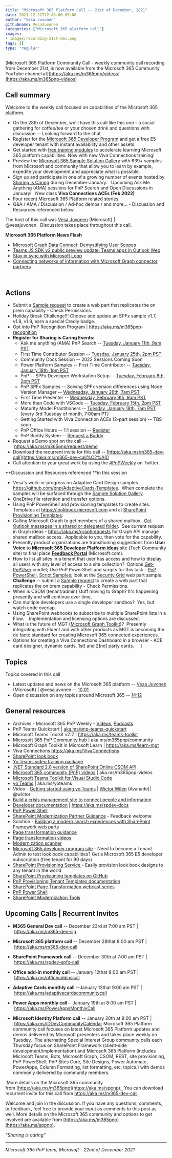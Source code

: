 ```yaml
---
title: "Microsoft 365 Platform Call -- 21st of December, 2021"
date: 2021-12-22T12:43:00-05:00
author: "Vesa Juvonen"
githubname: VesaJuvonen
categories: ["Microsoft 365 platform call"]
images:
- images/recording-21st-dec.png
tags: []
type: "regular"
---
```

[Microsoft 365 Platform Community Call - weekly community call recording
from December 21st, is now available from the Microsoft 365 Community
YouTube channel
at][https://aka.ms/m365pnp/videos](https://aka.ms/m365pnp-videos)

## Call summary

Welcome to the weekly call focused on capabilities of the Microsoft 365
platform.   

-   On the 28th of December, we'll have this call like this one - a
    social gathering for coffee/tea or your chosen drink and questions
    with discussion -- Looking forward to the chat.
-   Register for the [Microsoft 365 Developer
    Program](https://aka.ms/m365/devprogram) and get a free E5 developer
    tenant with instant availability and other assets.  
-   Get started with [free training
    modules](https://aka.ms/m365/dev/learn) to accelerate learning
    Microsoft 365 platform capabilities. Now with new Viva Connections
    training!
-   Preview the [Microsoft 365 Sample Solution
    Gallery](https://aka.ms/m365/samples) with 639+ samples from
    Microsoft and community that allow you to learn by example, expedite
    your development and appreciate what is possible.
-   Sign up and participate in one of a growing number of events hosted
    by [Sharing is Caring](https://pnp.github.io/sharing-is-caring/)
    during December-January.   Upcoming Ask Me Anything (AMA) sessions
    for PnP Search and Open Discussions in January!   New class **Viva
    Connections ACEs (Feb 2022)**
-   Four recent Microsoft 365 Platform related stories.
-   Q&A / AMA / Discussion / Ad-hoc demos / and more\... - Discussion
    and Resources referenced below 

The host of this call was [Vesa Juvonen](https://twitter.com/vesajuvonen)
(Microsoft) | @vesajuvonen.  Discussion takes place throughout this
call.   

**Microsoft 365 Platform News Flash**

-   [Microsoft Graph Data Connect: Demystifying User
    Scopes](https://devblogs.microsoft.com/microsoft365dev/microsoft-graph-data-connect-demystifying-user-scopes/)
-   [Teams JS SDK v2 public preview update: Teams apps in Outlook
    Web](https://devblogs.microsoft.com/microsoft365dev/teams-js-sdk-v2-public-preview-update-teams-apps-in-outlook-web/)
-   [Stay in sync with Microsoft
    Loop](https://devblogs.microsoft.com/microsoft365dev/stay-in-sync-with-microsoft-loop/)
-   [Connecting networks of information with Microsoft Graph connector
    partners](https://devblogs.microsoft.com/microsoft365dev/connecting-networks-of-information-with-microsoft-graph-connector-partners/)

 

## Actions

-   Submit a [Sample
    request](https://github.com/pnp/sp-dev-fx-webparts/issues/new?assignees=&labels=type%3Asample-request%2CHelp+wanted+%F0%9F%AA%A7&template=samplerequest.yml)
    to create a web part that replicates the on prem capability - Check
    Permissions. 
-   Holiday Break Challenge!!! Choose and update an SPFx sample v1.7,
    v1.8, v1.9, earn a special Credly badge. 
-   Opt into PnP Recognition Program |
    <https://aka.ms/m365pnp-recognition>
-   **Register for Sharing is Caring Events:**
    -   Ask me anything (AMA) PnP Search -- [Tuesday, January 11th, 9am
        PST](https://forms.office.com/Pages/ResponsePage.aspx?id=KtIy2vgLW0SOgZbwvQuRaXDXyCl9DkBHq4A2OG7uLpdUOFpKRjdQQVlWOEdaRlk2WkI3WUVQWFVNUC4u)
    -   First Time Contributor Session -- [Tuesday, January 25th, 2pm
        PST](https://forms.office.com/Pages/ResponsePage.aspx?id=KtIy2vgLW0SOgZbwvQuRaXDXyCl9DkBHq4A2OG7uLpdUREZVRDVYUUJLT1VNRDM4SjhGMlpUNzBORy4u)
    -   Community Docs Session -- 2022 Sessions Coming Soon  
    -   Power Platform Samples -- First Time Contributor -- [Tuesday,
        January 18th, 1pm
        PST](https://forms.office.com/pages/responsepage.aspx?id=KtIy2vgLW0SOgZbwvQuRaXDXyCl9DkBHq4A2OG7uLpdUMTFJWFFGVUxBNUFZQjZWRUdaOE5BMFkwNS4u)
    -   PnP -- SPFx Developer Workstation Setup -- [Tuesday, February
        8th, 2pm
        PST](https://forms.office.com/Pages/ResponsePage.aspx?id=KtIy2vgLW0SOgZbwvQuRaXDXyCl9DkBHq4A2OG7uLpdUM0xJTFJZN01MWlZQVFc3UjgxRUxQQkhDSS4u)
    -   PnP SPFx Samples -- Solving SPFx version differences using Node
        Version Manager -- [Wednesday, January 26th, 7am
        PST](https://forms.office.com/Pages/ResponsePage.aspx?id=KtIy2vgLW0SOgZbwvQuRaXDXyCl9DkBHq4A2OG7uLpdUMDdKSjQxRDhKVzhCVUQ4VDdIQVZRVTZOSi4u)
    -   First Time Presenter -- [Wednesday, February 9th, 9am
        PST](https://forms.office.com/Pages/ResponsePage.aspx?id=KtIy2vgLW0SOgZbwvQuRaXDXyCl9DkBHq4A2OG7uLpdUNDJOOU5JREc2TUhCVzNGTTJFUldSUUNUSy4u)
    -   More than Code with VSCode -- [Tuesday, February 15th, 2pm
        PST](https://forms.office.com/Pages/ResponsePage.aspx?id=KtIy2vgLW0SOgZbwvQuRaXDXyCl9DkBHq4A2OG7uLpdURFZPM00xREdYMzVIOEJCWUhWRzBVMlRJWS4u)
    -   Maturity Model Practitioners -- [Tuesday, January 18th, 7am
        PST](https://forms.office.com/Pages/ResponsePage.aspx?id=KtIy2vgLW0SOgZbwvQuRaXDXyCl9DkBHq4A2OG7uLpdUODY3NVRFQ0E4SFg5WlI1TU83WFJQRklZSy4u)
        (every 3rd Tuesday of month, 7:00am PT)
    -   Getting Started with Viva Connection ACEs (2-part session) --
        TBS soon
    -   PnP Office Hours -- 1:1 session --
        [Register](https://outlook.office365.com/owa/calendar/PnPSharingisCaring@warner.digital/bookings/)
    -   PnP Buddy System -- [Request a
        Buddy](https://forms.office.com/Pages/ResponsePage.aspx?id=KtIy2vgLW0SOgZbwvQuRaXDXyCl9DkBHq4A2OG7uLpdUMjRRUVg4NElZUUJLTEY1TVVSVDJFRFpLRS4u)
-   Request a Demo spot on the
    call -- <https://aka.ms/m365pnp/request/demo>
-   Download the recurrent invite for this call
    -- [https://aka.ms/m365-dev-call](https://aka.ms/m365-dev-call%C2%A0)
-   Call attention to your great work by using
    the [#PnPWeekly](https://twitter.com/hashtag/PnPWeekly?src=hashtag_click) on
    Twitter.

**Discussion and Resources referenced **in this session

-   Vesa's work-in-progress on Adaptive Card Design samples
    <https://github.com/pnp/AdaptiveCards-Templates>.  When complete the
    samples will be surfaced through the [Sample Solution
    Gallery](https://adoption.microsoft.com/sample-solution-gallery). 
-   OneDrive file retention and transfer options.
-   Using PnP PowerShell and provisioning templates to create sites.
    Templates at <https://lookbook.microsoft.com> and at [SharePoint
    Provisioning
    Templates](https://github.com/SharePoint/sp-dev-provisioning-templates).
-   Calling Microsoft Graph to get members of a shared mailbox.  [Get
    Outlook messages in a shared or delegated
    folder](https://docs.microsoft.com/graph/outlook-share-messages-folders). 
    See current request in Graph ideas -
    <https://aka.ms/graphrequests> for Graph API manage shared mailbox
    access.  Applicable to you, then vote for the capability.   
-   Presently product organizations are transitioning suggestions from
    **User Voice** to [**Microsoft 365 Developer Platform
    ideas**](https://techcommunity.microsoft.com/t5/microsoft-365/bd-p/microsoft-365)
    site (Tech Community site) to final place **[Feedback
    Portal](https://feedbackportal.microsoft.com/feedback/)** (Microsoft.com). 
-   How to list all sites in a tenant that user has access and how to
    display all users with any level of access to a site collection? 
    Options
    [Get-PnPUser](https://pnp.github.io/powershell/cmdlets/Get-PnPUser.html)
    cmdlet; Use PnP PowerShell and scripts for this task - [PnP
    PowerShell](https://pnp.github.io/powershell/), [Script
    Samples](https://pnp.github.io/script-samples/); look at the
    [Security
    Grid](https://adoption.microsoft.com/sample-solution-gallery/pnp-sp-dev-spfx-web-parts-react-securitygrid)
    web part sample.  **Challenge** -- submit a [Sample
    request](https://github.com/pnp/sp-dev-fx-webparts/issues/new?assignees=&labels=type%3Asample-request%2CHelp+wanted+%F0%9F%AA%A7&template=samplerequest.yml)
    to create a web part that replicates the on prem capability - Check
    Permissions. 
-   When is CSOM (tenant/admin) stuff moving to Graph? It's happening
    presently and will continue over time.
-   Can multiple developers use a single developer sandbox?  Yes, but
    watch code overlap. 
-   Using SharePoint webhooks to subscribe to multiple SharePoint lists
    in a Flow.    Implementation and licensing options are discussed.
-   What is the future of MGT ([Microsoft Graph
    Toolkit](https://github.com/microsoftgraph/microsoft-graph-toolkit))? 
    Presently integrating with Fluent and with other products as MGT is
    becoming the de facto standard for creating Microsoft 365 connected
    experiences.
-   Options for creating a Viva Connections Dashboard in a browser - ACE
    card designer, dynamic cards, 1st[ and
    2]nd[ party cards.   
     ]

## Topics

Topics covered in this call

-   Latest updates and news on the Microsoft 365 platform -- [Vesa
    Juvonen](https://twitter.com/vesajuvonen) (Microsoft) |
    @vesajuvonen -- [10:01](https://youtu.be/o57wqT7i7tY?t=601)
-   Open discussion on any topics around Microsoft 365 --
    [14:12](https://youtu.be/o57wqT7i7tY?t=852)

## General resources

-   Archives - Microsoft 365 PnP Weekly
    - [Videos](https://www.youtube.com/playlist?list=PLR9nK3mnD-OVYI-St_CBiFfuL4CZbBpkC), [Podcasts](https://pnpweekly.podbean.com/)  
-   PnP Teams Quickstart
    | [aka.ms/pnp-teams-quickstart](https://aka.ms/pnp-teams-quickstart)
-   Microsoft Teams Toolkit v2.2 | <https://aka.ms/teams-toolkit>
-   [Microsoft 365 PnP Community
    hub](https://techcommunity.microsoft.com/t5/microsoft-365-pnp/ct-p/Microsoft365PnP) |
    aka.ms/m365pnp/community 
-   Microsoft Graph Toolkit in Microsoft Learn
    | <https://aka.ms/learn-mgt>
-   Viva Connections <https://aka.ms/VivaConnections>
-   [SharePoint look
    book](https://lookbook.microsoft.com/?WT.mc_id=m365-24198-cxa)
-   [Yo Teams video training package](https://aka.ms/yoteams-training)
-   [.NET Standard 2.0 version of SharePoint Online CSOM
    API](https://developer.microsoft.com/microsoft-365/blogs/net-standard-version-of-sharepoint-online-csom-apis?WT.mc_id=m365-24198-cxa)
-   [Microsoft 365 community (PnP)
    videos](https://aka.ms/m365pnp-videos) | aka.ms/m365pnp-videos
-   [Microsoft Teams Toolkit for Visual Studio
    Code](https://marketplace.visualstudio.com/items?itemName=TeamsDevApp.ms-teams-vscode-extension)
-   [yo Teams](https://aka.ms/yoteams) | aka.ms/yoteams
-   Video - [Getting started using yo
    Teams](https://youtu.be/w0OrFkzNC10) | [Wictor
    Wilén](https://twitter.com/wictor) (Avanade)| @wictor
-   [Build a crisis management site to connect people and
    information](https://techcommunity.microsoft.com/t5/microsoft-sharepoint-blog/build-a-crisis-management-site-to-connect-people-and-information/ba-p/1216791?WT.mc_id=m365-24198-cxa)
-   [Developer
    documentation](https://aka.ms/spdev-docs) | <https://aka.ms/spdev-docs>
-   [PnP Power Shell](https://aka.ms/sppnp-powershell)
-   [SharePoint Modernization Partner
    Guidance](https://aka.ms/sppnp-modernization-partnerguidance) -
    Feedback welcome
-   Solution - [Building a modern search experiences with SharePoint
    Framework web parts](https://aka.ms/pnp-modern-search)
-   [Page transformation
    guidance](https://aka.ms/sppnp-pagetransformation)
-   [Page transformation
    videos](https://aka.ms/sppnp-pagetransformationvideos)
-   [Modernization scanner](https://aka.ms/sppnp-modernizationscanner)
-   [Microsoft 365 developer program
    site](https://developer.microsoft.com/office/dev-program?WT.mc_id=m365-24198-cxa) -
    Need to become a Tenant Admin to test look book capabilities? Get a
    Microsoft 365 E5 developer subscription (free tenant for 90 days)
-   [SharePoint Provisioning
    Service ](https://lookbook.microsoft.com/)- Easily provision
    look book designs to any tenant in the world
-   [SharePoint Provisioning templates on
    GitHub](https://github.com/SharePoint/sp-dev-provisioning-templates)
-   [PnP Provisioning Tenant Templates
    documentation](https://docs.microsoft.com/sharepoint/dev/solution-guidance/pnp-provisioning-tenant-templates?WT.mc_id=m365-24198-cxa)
-   [SharePoint Page Transformation webcast
    series](https://developer.microsoft.com/sharepoint/blogs/sharepoint-page-transformation-webcast-series?WT.mc_id=m365-24198-cxa)
-   [PnP Power Shell](https://aka.ms/sppnp-powershell)
-   [SharePoint Modernization
    Tools](https://github.com/SharePoint/sp-dev-modernization/tree/dev/Tools)

## Upcoming Calls | Recurrent Invites


-   **M365 General Dev call** -- December 23rd at 7:00 am PST
    | <https://aka.ms/m365-dev-sig>
-   **Microsoft 365 platform call** -- December 28that 8:00 am PST
    | <https://aka.ms/m365-dev-call>
-   **SharePoint Framework call** -- December 30th at 7:00 am PST
    | <https://aka.ms/spdev-spfx-call>
-   **Office add-in monthly call** -- January 12that 8:00 am PST
    | <https://aka.ms/officeaddinscall>
-   **Adaptive Cards monthly call** --January 13that 9:00 am PST
| <https://aka.ms/adaptivecardscommunitycall>

-   **Power Apps monthly call**-- January 19th at 8:00 am PST
    | <https://aka.ms/PowerAppsMonthlyCall>
-   **Microsoft Identity Platform call** -- January 20th at 9:00 am
    PST | <https://aka.ms/IDDevCommunityCalendar>
Microsoft 365 Platform community call focuses on latest Microsoft 365
Platform updates and demos delivered by Microsoft presenters and takes
place weekly on Tuesday.  The alternating Special Interest Group
community calls each Thursday focus on SharePoint Framework (client-side
development/implementation) and Microsoft 365 Platform (includes
Microsoft Teams, Bots, Microsoft Graph, CSOM, REST, site provisioning,
PnP PowerShell, PnP Sites Core, Site Designs, Power Automate, PowerApps,
Column Formatting, list formatting, etc. topics.) with demos commonly
delivered by community members. 

 More details on the Microsoft 365
community from [https://aka.ms/m365pnp](https://aka.ms/sppnp). 
You can download recurrent invite for this call
from <https://aka.ms/m365-dev-call>.  

Welcome and join in the
discussion. If you have any questions, comments, or feedback, feel free
to provide your input as comments to this post as well. More details on
the Microsoft 365 community and options to get involved are available
from [https://aka.ms/m365pnp](https://aka.ms/sppnp).


*"Sharing is caring"*

------------------------------------------------------------------------

*Microsoft 365 PnP team, Microsoft - 22nd of December 2021*
